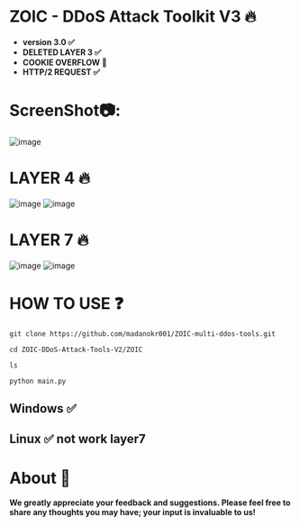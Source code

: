 # ZOIC - DDoS Attack Toolkit V3 🔥

- **version 3.0 ✅**
- **DELETED LAYER 3 ✅**
- **COOKIE OVERFLOW 🍪**
- **HTTP/2 REQUEST ✅**
  
# ScreenShot📷:
![image](https://github.com/user-attachments/assets/a85813ab-55c5-4a94-b69c-edb91d6b0982)


# LAYER 4 🔥
![image](https://github.com/user-attachments/assets/a49b98e1-1339-42ba-af30-8e15e0f60df3)
![image](https://github.com/user-attachments/assets/b4521f3c-e159-407a-ae0a-4cba655e9b0b)




# LAYER 7 🔥
![image](https://github.com/user-attachments/assets/d80f08dd-cd10-44ba-b869-501ebfa7bfd4)
![image](https://github.com/user-attachments/assets/9a1a53c8-66c1-4344-acb9-410802cda8f7)


# HOW TO USE ❓
```
git clone https://github.com/madanokr001/ZOIC-multi-ddos-tools.git
```
```
cd ZOIC-DDoS-Attack-Tools-V2/ZOIC
```
```
ls
```
```
python main.py
```

## Windows ✅
## Linux ✅ not work layer7

# About 🤑
**We greatly appreciate your feedback and suggestions. Please feel free to share any thoughts you may have; your input is invaluable to us!**






